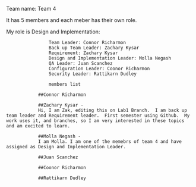 Team name: Team 4

It has 5 members and each meber has their own role.

My role is Design and Implementation: 


                    Team Leader: Connor Richarmon
                    Back up Team Leader: Zachary Kysar
                    Requirement: Zachary Kysar
                    Design and Implementation Leader: Molla Negash
                    QA Leader: Juan Scanchez
                    Configuration Leader: Coonor Richarmon
                    Security Leader: Rattikarn Dudley
                    
                    members list
                    
                ##Connor Richarmon
                
                ##Zachary Kysar - 
                Hi, I am Zak, editing this on Lab1 Branch.  I am back up team leader and Requirement leader.  First semester using Github.  My work uses it, and branches, so I am very interested in these topics and am excited to learn.  
               
                ##Molla Negash - 
                I am Molla. I am one of the memebrs of team 4 and have assigned as Design and Implementation Leader.
                
                ##Juan Scanchez
                
                ##Coonor Richarmon
                
                ##Rattikarn Dudley





